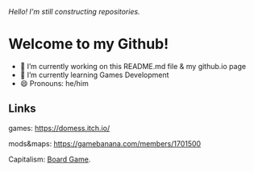 <i>Hello! I'm still constructing repositories.</i>

# Welcome to my Github!

- 🔭 I’m currently working on this README.md file & my github.io page
- 🌱 I’m currently learning Games Development
- 😄 Pronouns: he/him

## Links

games: https://domess.itch.io/ 

mods&maps: https://gamebanana.com/members/1701500

Capitalism: [Board Game](https://michaellam.notion.site/Capitalism-5434375ccc92422694deacc07e3fb3fb).

<!--
**DoMessWithProfile/domesswithprofile** is a ✨ _special_ ✨ repository because its `README.md` (this file) appears on your GitHub profile.

Here are some ideas to get you started:

- 🔭 I’m currently working on ...
- 🌱 I’m currently learning ...
- 👯 I’m looking to collaborate on ...
- 🤔 I’m looking for help with ...
- 💬 Ask me about ...
- 📫 How to reach me: ...
- 😄 Pronouns: ...
- ⚡ Fun fact: ...

https://docs.github.com/en/get-started/writing-on-github/getting-started-with-writing-and-formatting-on-github/basic-writing-and-formatting-syntax
https://github.com/adam-p/markdown-here/wiki/Markdown-Cheatsheet
https://www.makeareadme.com
-->
